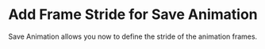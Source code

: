 # Add Frame Stride for Save Animation

Save Animation allows you now to define the stride of the animation frames.
